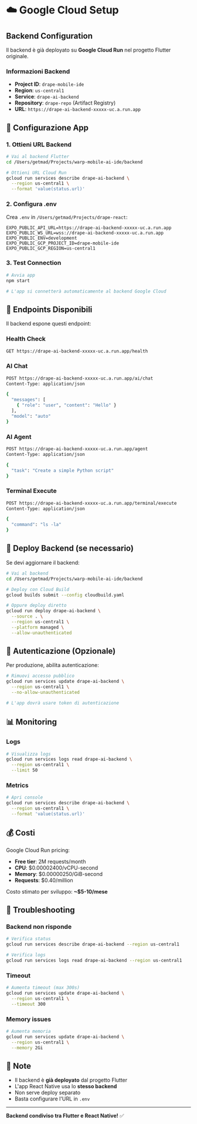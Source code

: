 # ☁️ Google Cloud Setup

## Backend Configuration

Il backend è già deployato su **Google Cloud Run** nel progetto Flutter originale.

### Informazioni Backend

- **Project ID**: `drape-mobile-ide`
- **Region**: `us-central1`
- **Service**: `drape-ai-backend`
- **Repository**: `drape-repo` (Artifact Registry)
- **URL**: `https://drape-ai-backend-xxxxx-uc.a.run.app`

## 🔧 Configurazione App

### 1. Ottieni URL Backend

```bash
# Vai al backend Flutter
cd /Users/getmad/Projects/warp-mobile-ai-ide/backend

# Ottieni URL Cloud Run
gcloud run services describe drape-ai-backend \
  --region us-central1 \
  --format 'value(status.url)'
```

### 2. Configura .env

Crea `.env` in `/Users/getmad/Projects/drape-react`:

```env
EXPO_PUBLIC_API_URL=https://drape-ai-backend-xxxxx-uc.a.run.app
EXPO_PUBLIC_WS_URL=wss://drape-ai-backend-xxxxx-uc.a.run.app
EXPO_PUBLIC_ENV=development
EXPO_PUBLIC_GCP_PROJECT_ID=drape-mobile-ide
EXPO_PUBLIC_GCP_REGION=us-central1
```

### 3. Test Connection

```bash
# Avvia app
npm start

# L'app si connetterà automaticamente al backend Google Cloud
```

## 📡 Endpoints Disponibili

Il backend espone questi endpoint:

### Health Check
```bash
GET https://drape-ai-backend-xxxxx-uc.a.run.app/health
```

### AI Chat
```bash
POST https://drape-ai-backend-xxxxx-uc.a.run.app/ai/chat
Content-Type: application/json

{
  "messages": [
    { "role": "user", "content": "Hello" }
  ],
  "model": "auto"
}
```

### AI Agent
```bash
POST https://drape-ai-backend-xxxxx-uc.a.run.app/agent
Content-Type: application/json

{
  "task": "Create a simple Python script"
}
```

### Terminal Execute
```bash
POST https://drape-ai-backend-xxxxx-uc.a.run.app/terminal/execute
Content-Type: application/json

{
  "command": "ls -la"
}
```

## 🚀 Deploy Backend (se necessario)

Se devi aggiornare il backend:

```bash
# Vai al backend
cd /Users/getmad/Projects/warp-mobile-ai-ide/backend

# Deploy con Cloud Build
gcloud builds submit --config cloudbuild.yaml

# Oppure deploy diretto
gcloud run deploy drape-ai-backend \
  --source . \
  --region us-central1 \
  --platform managed \
  --allow-unauthenticated
```

## 🔐 Autenticazione (Opzionale)

Per produzione, abilita autenticazione:

```bash
# Rimuovi accesso pubblico
gcloud run services update drape-ai-backend \
  --region us-central1 \
  --no-allow-unauthenticated

# L'app dovrà usare token di autenticazione
```

## 📊 Monitoring

### Logs
```bash
# Visualizza logs
gcloud run services logs read drape-ai-backend \
  --region us-central1 \
  --limit 50
```

### Metrics
```bash
# Apri console
gcloud run services describe drape-ai-backend \
  --region us-central1 \
  --format 'value(status.url)'
```

## 💰 Costi

Google Cloud Run pricing:
- **Free tier**: 2M requests/month
- **CPU**: $0.00002400/vCPU-second
- **Memory**: $0.00000250/GiB-second
- **Requests**: $0.40/million

Costo stimato per sviluppo: **~$5-10/mese**

## 🔧 Troubleshooting

### Backend non risponde
```bash
# Verifica status
gcloud run services describe drape-ai-backend --region us-central1

# Verifica logs
gcloud run services logs read drape-ai-backend --region us-central1
```

### Timeout
```bash
# Aumenta timeout (max 300s)
gcloud run services update drape-ai-backend \
  --region us-central1 \
  --timeout 300
```

### Memory issues
```bash
# Aumenta memoria
gcloud run services update drape-ai-backend \
  --region us-central1 \
  --memory 2Gi
```

## 📝 Note

- Il backend è **già deployato** dal progetto Flutter
- L'app React Native usa lo **stesso backend**
- Non serve deploy separato
- Basta configurare l'URL in `.env`

---

**Backend condiviso tra Flutter e React Native!** ✅
